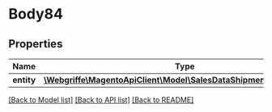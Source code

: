 # Body84

## Properties
Name | Type | Description | Notes
------------ | ------------- | ------------- | -------------
**entity** | [**\Webgriffe\MagentoApiClient\Model\SalesDataShipmentTrackInterface**](SalesDataShipmentTrackInterface.md) |  | 

[[Back to Model list]](../README.md#documentation-for-models) [[Back to API list]](../README.md#documentation-for-api-endpoints) [[Back to README]](../README.md)


